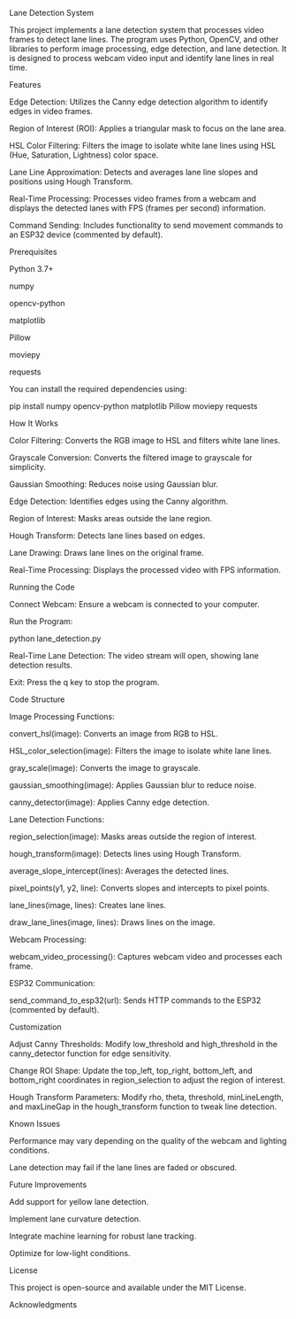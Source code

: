 Lane Detection System

This project implements a lane detection system that processes video frames to detect lane lines. The program uses Python, OpenCV, and other libraries to perform image processing, edge detection, and lane detection. It is designed to process webcam video input and identify lane lines in real time.

Features

Edge Detection: Utilizes the Canny edge detection algorithm to identify edges in video frames.

Region of Interest (ROI): Applies a triangular mask to focus on the lane area.

HSL Color Filtering: Filters the image to isolate white lane lines using HSL (Hue, Saturation, Lightness) color space.

Lane Line Approximation: Detects and averages lane line slopes and positions using Hough Transform.

Real-Time Processing: Processes video frames from a webcam and displays the detected lanes with FPS (frames per second) information.

Command Sending: Includes functionality to send movement commands to an ESP32 device (commented by default).

Prerequisites

Python 3.7+

numpy

opencv-python

matplotlib

Pillow

moviepy

requests

You can install the required dependencies using:

pip install numpy opencv-python matplotlib Pillow moviepy requests

How It Works

Color Filtering: Converts the RGB image to HSL and filters white lane lines.

Grayscale Conversion: Converts the filtered image to grayscale for simplicity.

Gaussian Smoothing: Reduces noise using Gaussian blur.

Edge Detection: Identifies edges using the Canny algorithm.

Region of Interest: Masks areas outside the lane region.

Hough Transform: Detects lane lines based on edges.

Lane Drawing: Draws lane lines on the original frame.

Real-Time Processing: Displays the processed video with FPS information.

Running the Code

Connect Webcam: Ensure a webcam is connected to your computer.

Run the Program:

python lane_detection.py

Real-Time Lane Detection: The video stream will open, showing lane detection results.

Exit: Press the q key to stop the program.

Code Structure

Image Processing Functions:

convert_hsl(image): Converts an image from RGB to HSL.

HSL_color_selection(image): Filters the image to isolate white lane lines.

gray_scale(image): Converts the image to grayscale.

gaussian_smoothing(image): Applies Gaussian blur to reduce noise.

canny_detector(image): Applies Canny edge detection.

Lane Detection Functions:

region_selection(image): Masks areas outside the region of interest.

hough_transform(image): Detects lines using Hough Transform.

average_slope_intercept(lines): Averages the detected lines.

pixel_points(y1, y2, line): Converts slopes and intercepts to pixel points.

lane_lines(image, lines): Creates lane lines.

draw_lane_lines(image, lines): Draws lines on the image.

Webcam Processing:

webcam_video_processing(): Captures webcam video and processes each frame.

ESP32 Communication:

send_command_to_esp32(url): Sends HTTP commands to the ESP32 (commented by default).

Customization

Adjust Canny Thresholds:
Modify low_threshold and high_threshold in the canny_detector function for edge sensitivity.

Change ROI Shape:
Update the top_left, top_right, bottom_left, and bottom_right coordinates in region_selection to adjust the region of interest.

Hough Transform Parameters:
Modify rho, theta, threshold, minLineLength, and maxLineGap in the hough_transform function to tweak line detection.

Known Issues

Performance may vary depending on the quality of the webcam and lighting conditions.

Lane detection may fail if the lane lines are faded or obscured.

Future Improvements

Add support for yellow lane detection.

Implement lane curvature detection.

Integrate machine learning for robust lane tracking.

Optimize for low-light conditions.

License

This project is open-source and available under the MIT License.

Acknowledgments

